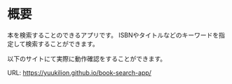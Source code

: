 # 概要
本を検索することのできるアプリです。
ISBNやタイトルなどのキーワードを指定して検索することができます。

以下のサイトにて実際に動作確認をすることができます。

URL: https://yuukilion.github.io/book-search-app/
